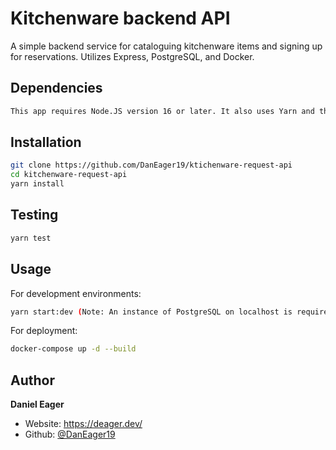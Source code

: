 # Kitchenware backend API
<p>
    A simple backend service for cataloguing kitchenware items and signing up for reservations. 
    Utilizes Express, PostgreSQL, and Docker.
</p>

## Dependencies
```sh
This app requires Node.JS version 16 or later. It also uses Yarn and the Docker Engine.
```

## Installation
```sh
git clone https://github.com/DanEager19/ktichenware-request-api
cd kitchenware-request-api
yarn install
```

## Testing
```sh
yarn test
```

## Usage
For development environments:
```sh
yarn start:dev (Note: An instance of PostgreSQL on localhost is required for non-container environments.)
```
For deployment:
```sh
docker-compose up -d --build
```
## Author

**Daniel Eager**

* Website: https://deager.dev/
* Github: [@DanEager19](https://github.com/DanEager19)